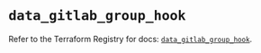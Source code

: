 # `data_gitlab_group_hook`

Refer to the Terraform Registry for docs: [`data_gitlab_group_hook`](https://registry.terraform.io/providers/gitlabhq/gitlab/18.3.0/docs/data-sources/group_hook).
